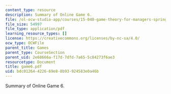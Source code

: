 ```yaml
---
content_type: resource
description: Summary of Online Game 6.
file: /ol-ocw-studio-app/courses/15-040-game-theory-for-managers-spring-2004/bdc01264422669e88b93924583e0a46b_game6.pdf
file_size: 54997
file_type: application/pdf
learning_resource_types: []
license: https://creativecommons.org/licenses/by-nc-sa/4.0/
ocw_type: OCWFile
parent_title: Games
parent_type: CourseSection
parent_uid: 2e68666a-f17d-7dfd-7a65-5c84273f6ae3
resourcetype: Document
title: game6.pdf
uid: bdc01264-4226-69e8-8b93-924583e0a46b
---
```

Summary of Online Game 6.